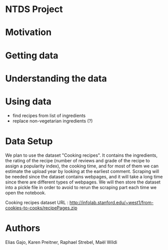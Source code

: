 # NTDS Project

# Motivation

# Getting data

# Understanding the data

# Using data
- find recipes from list of ingredients
- replace non-vegetarian ingredients (?)

# Data Setup

We plan to use the dataset "Cooking recipes". 
It contains the ingredients, the rating of the recipe (number of reviews and grade of the recipe to assign a popularity index), the cooking time, and for most of them we can estimate the upload year by looking at the earliest comment. 
Scraping will be needed since the dataset contains webpages, and it will take a long time since there are different types of webpages. 
We will then store the dataset into a pickle file in order to avoid to rerun the scraping part each time we open the notebook.

Cooking recipes dataset URL : http://infolab.stanford.edu/~west1/from-cookies-to-cooks/recipePages.zip

# Authors
Elias Gajo, Karen Preitner, Raphael Strebel, Maël Wildi
